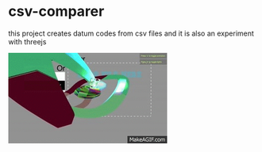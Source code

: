 # csv-comparer

this project creates datum codes from csv files and it is also an experiment with threejs

![alt tag](https://github.com/seann1/csv-comparer/blob/master/public/assets/screen.gif)
